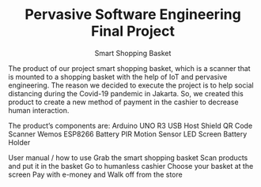 <h1 align="center">
Pervasive Software Engineering Final Project
</h1>


<p align="center">
Smart Shopping Basket
</p>

The product of our project smart shopping basket, which is a scanner that is mounted to a shopping basket with the help of IoT and pervasive engineering. The reason we decided to execute the project is to help social distancing during the Covid-19 pandemic in Jakarta. So, we created this product to create a new method of payment in the cashier to decrease human interaction.

The product’s components are:
Arduino UNO R3
USB Host Shield
QR Code Scanner
Wemos ESP8266
Battery
PIR Motion Sensor
LED
Screen
Battery Holder

User manual / how to use
Grab the smart shopping basket
Scan products and put it in the basket
Go to humanless cashier
Choose your basket at the screen
Pay with e-money and Walk off from the store


